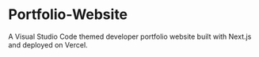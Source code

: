 # Portfolio-Website
A Visual Studio Code themed developer portfolio website built with Next.js and deployed on Vercel.

